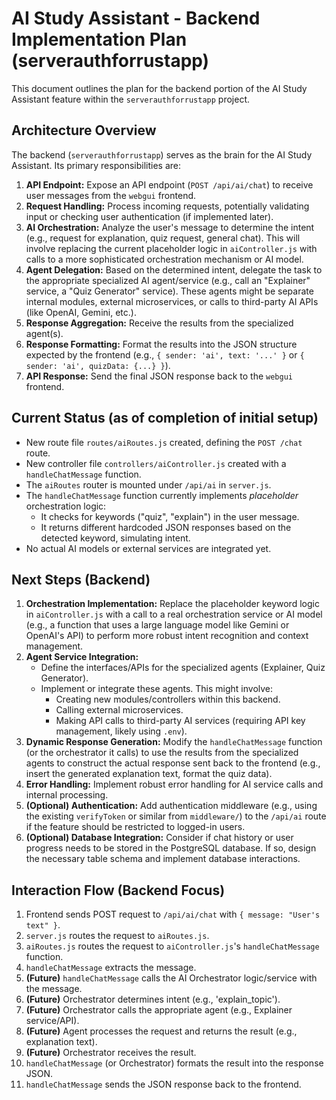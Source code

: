 # AI Study Assistant - Backend Implementation Plan (serverauthforrustapp)

This document outlines the plan for the backend portion of the AI Study Assistant feature within the `serverauthforrustapp` project.

## Architecture Overview

The backend (`serverauthforrustapp`) serves as the brain for the AI Study Assistant. Its primary responsibilities are:

1.  **API Endpoint:** Expose an API endpoint (`POST /api/ai/chat`) to receive user messages from the `webgui` frontend.
2.  **Request Handling:** Process incoming requests, potentially validating input or checking user authentication (if implemented later).
3.  **AI Orchestration:** Analyze the user's message to determine the intent (e.g., request for explanation, quiz request, general chat). This will involve replacing the current placeholder logic in `aiController.js` with calls to a more sophisticated orchestration mechanism or AI model.
4.  **Agent Delegation:** Based on the determined intent, delegate the task to the appropriate specialized AI agent/service (e.g., call an "Explainer" service, a "Quiz Generator" service). These agents might be separate internal modules, external microservices, or calls to third-party AI APIs (like OpenAI, Gemini, etc.).
5.  **Response Aggregation:** Receive the results from the specialized agent(s).
6.  **Response Formatting:** Format the results into the JSON structure expected by the frontend (e.g., `{ sender: 'ai', text: '...' }` or `{ sender: 'ai', quizData: {...} }`).
7.  **API Response:** Send the final JSON response back to the `webgui` frontend.

## Current Status (as of completion of initial setup)

*   New route file `routes/aiRoutes.js` created, defining the `POST /chat` route.
*   New controller file `controllers/aiController.js` created with a `handleChatMessage` function.
*   The `aiRoutes` router is mounted under `/api/ai` in `server.js`.
*   The `handleChatMessage` function currently implements *placeholder* orchestration logic:
    *   It checks for keywords ("quiz", "explain") in the user message.
    *   It returns different hardcoded JSON responses based on the detected keyword, simulating intent.
*   No actual AI models or external services are integrated yet.

## Next Steps (Backend)

1.  **Orchestration Implementation:** Replace the placeholder keyword logic in `aiController.js` with a call to a real orchestration service or AI model (e.g., a function that uses a large language model like Gemini or OpenAI's API) to perform more robust intent recognition and context management.
2.  **Agent Service Integration:**
    *   Define the interfaces/APIs for the specialized agents (Explainer, Quiz Generator).
    *   Implement or integrate these agents. This might involve:
        *   Creating new modules/controllers within this backend.
        *   Calling external microservices.
        *   Making API calls to third-party AI services (requiring API key management, likely using `.env`).
3.  **Dynamic Response Generation:** Modify the `handleChatMessage` function (or the orchestrator it calls) to use the results from the specialized agents to construct the actual response sent back to the frontend (e.g., insert the generated explanation text, format the quiz data).
4.  **Error Handling:** Implement robust error handling for AI service calls and internal processing.
5.  **(Optional) Authentication:** Add authentication middleware (e.g., using the existing `verifyToken` or similar from `middleware/`) to the `/api/ai` route if the feature should be restricted to logged-in users.
6.  **(Optional) Database Integration:** Consider if chat history or user progress needs to be stored in the PostgreSQL database. If so, design the necessary table schema and implement database interactions.

## Interaction Flow (Backend Focus)

1.  Frontend sends POST request to `/api/ai/chat` with `{ message: "User's text" }`.
2.  `server.js` routes the request to `aiRoutes.js`.
3.  `aiRoutes.js` routes the request to `aiController.js`'s `handleChatMessage` function.
4.  `handleChatMessage` extracts the message.
5.  **(Future)** `handleChatMessage` calls the AI Orchestrator logic/service with the message.
6.  **(Future)** Orchestrator determines intent (e.g., 'explain_topic').
7.  **(Future)** Orchestrator calls the appropriate agent (e.g., Explainer service/API).
8.  **(Future)** Agent processes the request and returns the result (e.g., explanation text).
9.  **(Future)** Orchestrator receives the result.
10. `handleChatMessage` (or Orchestrator) formats the result into the response JSON.
11. `handleChatMessage` sends the JSON response back to the frontend.